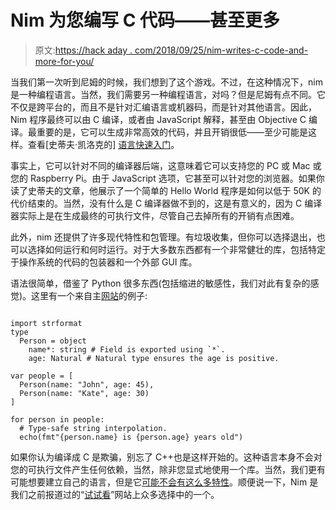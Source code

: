 # Nim 为您编写 C 代码——甚至更多

> 原文:[https://hack aday . com/2018/09/25/nim-writes-c-code-and-more-for-you/](https://hackaday.com/2018/09/25/nim-writes-c-code-and-more-for-you/)

当我们第一次听到尼姆的时候，我们想到了这个游戏。不过，在这种情况下，nim 是一种编程语言。当然，我们需要另一种编程语言，对吗？但是尼姆有点不同。它不仅是跨平台的，而且不是针对汇编语言或机器码，而是针对其他语言。因此，Nim 程序最终可以由 C 编译，或者由 JavaScript 解释，甚至由 Objective C 编译。最重要的是，它可以生成非常高效的代码，并且开销很低——至少可能是这样。查看[史蒂夫·凯洛克的] [语言快速入门](https://totallywearingpants.com/posts/nim-underdog/)。

事实上，它可以针对不同的编译器后端，这意味着它可以支持您的 PC 或 Mac 或您的 Raspberry Pi。由于 JavaScript 选项，它甚至可以针对您的浏览器。如果你读了史蒂夫的文章，他展示了一个简单的 Hello World 程序是如何以低于 50K 的代价结束的。当然，没有什么是 C 编译器做不到的，这是有意义的，因为 C 编译器实际上是在生成最终的可执行文件，尽管自己去掉所有的开销有点困难。

此外，nim 还提供了许多现代特性和包管理。有垃圾收集，但你可以选择退出，也可以选择如何运行和何时运行。对于大多数东西都有一个非常健壮的库，包括特定于操作系统的代码的包装器和一个外部 GUI 库。

语法很简单，借鉴了 Python 很多东西(包括缩进的敏感性，我们对此有复杂的感觉)。这里有一个来自主[网站](https://nim-lang.org/)的例子:

```

import strformat
type
  Person = object
    name*: string # Field is exported using `*`.
    age: Natural # Natural type ensures the age is positive.
```

```
var people = [
  Person(name: "John", age: 45),
  Person(name: "Kate", age: 30)
]

for person in people:
  # Type-safe string interpolation.
  echo(fmt"{person.name} is {person.age} years old")

```

如果你认为编译成 C 是欺骗，别忘了 C++也是这样开始的。这种语言本身不会对您的可执行文件产生任何依赖，当然，除非您显式地使用一个库。当然，我们更有可能想要建立自己的语言，但是它[可能不会有这么多特性](https://hackaday.com/2018/01/22/tiny-programming-langauge-in-25-lines-of-code/)。顺便说一下，Nim 是我们之前报道过的“[试试看](https://hackaday.com/2017/07/18/the-site-of-a-hundred-languages/)”网站上众多选择中的一个。